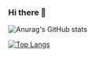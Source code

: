 ### Hi there 👋

![Anurag's GitHub stats](https://github-readme-stats.vercel.app/api?username=tooeast&count_private=true&show_icons=true&theme=radical&hide_border=true&hide_title=true)

[![Top Langs](https://github-readme-stats.vercel.app/api/top-langs/?username=anuraghazra&layout=compact&theme=radical&hide_border=true&card_width=445&hide_title=true)](https://www.tooeast.com)

<!--
**sansiro-me/sansiro-me** is a ✨ _special_ ✨ repository because its `README.md` (this file) appears on your GitHub profile.

Here are some ideas to get you started:

- 🔭 I’m currently working on ...
- 🌱 I’m currently learning ...
- 👯 I’m looking to collaborate on ...
- 🤔 I’m looking for help with ...
- 💬 Ask me about ...
- 📫 How to reach me: ...
- 😄 Pronouns: ...
- ⚡ Fun fact: ...
-->
